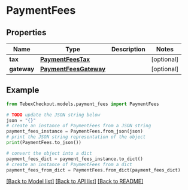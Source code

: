 # PaymentFees


## Properties

Name | Type | Description | Notes
------------ | ------------- | ------------- | -------------
**tax** | [**PaymentFeesTax**](PaymentFeesTax.md) |  | [optional] 
**gateway** | [**PaymentFeesGateway**](PaymentFeesGateway.md) |  | [optional] 

## Example

```python
from TebexCheckout.models.payment_fees import PaymentFees

# TODO update the JSON string below
json = "{}"
# create an instance of PaymentFees from a JSON string
payment_fees_instance = PaymentFees.from_json(json)
# print the JSON string representation of the object
print(PaymentFees.to_json())

# convert the object into a dict
payment_fees_dict = payment_fees_instance.to_dict()
# create an instance of PaymentFees from a dict
payment_fees_from_dict = PaymentFees.from_dict(payment_fees_dict)
```
[[Back to Model list]](../README.md#documentation-for-models) [[Back to API list]](../README.md#documentation-for-api-endpoints) [[Back to README]](../README.md)


